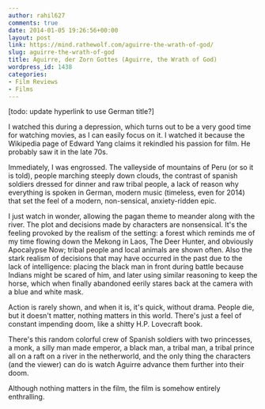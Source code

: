 ```yaml
---
author: rahil627
comments: true
date: 2014-01-05 19:26:56+00:00
layout: post
link: https://mind.rathewolf.com/aguirre-the-wrath-of-god/
slug: aguirre-the-wrath-of-god
title: Aguirre, der Zorn Gottes (Aguirre, the Wrath of God)
wordpress_id: 1438
categories:
- Film Reviews
- Films
---
```


[todo: update hyperlink to use German title?]

I watched this during a depression, which turns out to be a very good time for watching movies, as I can easily focus on it. I watched it because the Wikipedia page of Edward Yang claims it rekindled his passion for film. He probably saw it in the late 70s.

Immediately, I was engrossed. The valleyside of mountains of Peru (or so it is told), people marching steeply down clouds, the contrast of spanish soldiers dressed for dinner and raw tribal people, a lack of reason why everything is spoken in German, modern music (timeless, even for 2014) that set the feel of a modern, non-sensical, anxiety-ridden epic.

I just watch in wonder, allowing the pagan theme to meander along with the river. The plot and decisions made by characters are nonsensical. It's the feeling provoked by the realism of the setting: a forest which reminds me of my time flowing down the Mekong in Laos, The Deer Hunter, and obviously Apocalypse Now; tribal people and local animals are shown often. Also the stark realism of decisions that may have occurred in the past due to the lack of intelligence: placing the black man in front during battle because Indians might be scared of him, and later using similar reasoning to keep the horse, which when finally abandoned eerily stares back at the camera with a blue and white mask.

Action is rarely shown, and when it is, it's quick, without drama. People die, but it doesn't matter, nothing matters in this world. There's just a feel of constant impending doom, like a shitty H.P. Lovecraft book.

There's this random colorful crew of Spanish soldiers with two princesses, a monk, a silly man made emperor, a black man, a tribal man, a tribal prince all on a raft on a river in the netherworld, and the only thing the characters (and the viewer) can do is watch Aguirre advance them further into their doom.

Although nothing matters in the film, the film is somehow entirely enthralling.
